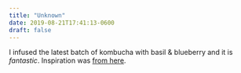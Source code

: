 ```yaml
---
title: "Unknown"
date: 2019-08-21T17:41:13-0600
draft: false
---
```


I infused the latest batch of kombucha with basil & blueberry and it is _fantastic_. Inspiration was [from here](http://sweetcinnamonhoney.com/2019/05/blueberry-basil-kombucha/).
